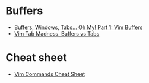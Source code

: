 # Buffers

* [Buffers, Windows, Tabs... Oh My! Part 1: Vim Buffers](https://dockyard.com/blog/2013/10/22/vim-buffers)
* [Vim Tab Madness. Buffers vs Tabs](https://joshldavis.com/2014/04/05/vim-tab-madness-buffers-vs-tabs/)

# Cheat sheet

* [Vim Commands Cheat Sheet](https://www.fprintf.net/vimCheatSheet.html)
